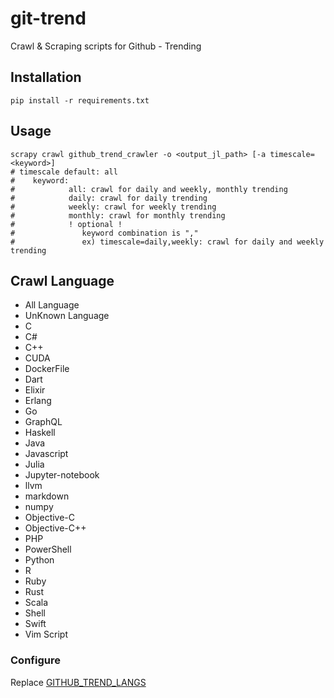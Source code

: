 # git-trend
Crawl & Scraping scripts for Github - Trending

## Installation

    pip install -r requirements.txt

## Usage

    scrapy crawl github_trend_crawler -o <output_jl_path> [-a timescale=<keyword>]
    # timescale default: all
    #    keyword:
    #            all: crawl for daily and weekly, monthly trending
    #            daily: crawl for daily trending
    #            weekly: crawl for weekly trending
    #            monthly: crawl for monthly trending
    #            ! optional !
    #               keyword combination is ","
    #               ex) timescale=daily,weekly: crawl for daily and weekly trending

## Crawl Language
 + All Language
 + UnKnown Language
 + C
 + C#
 + C++
 + CUDA
 + DockerFile
 + Dart
 + Elixir
 + Erlang
 + Go
 + GraphQL
 + Haskell
 + Java
 + Javascript
 + Julia
 + Jupyter-notebook
 + llvm
 + markdown
 + numpy
 + Objective-C
 + Objective-C++
 + PHP
 + PowerShell
 + Python
 + R
 + Ruby
 + Rust
 + Scala
 + Shell
 + Swift
 + Vim Script

### Configure
Replace [GITHUB_TREND_LANGS](github_rookie/settings.py)

